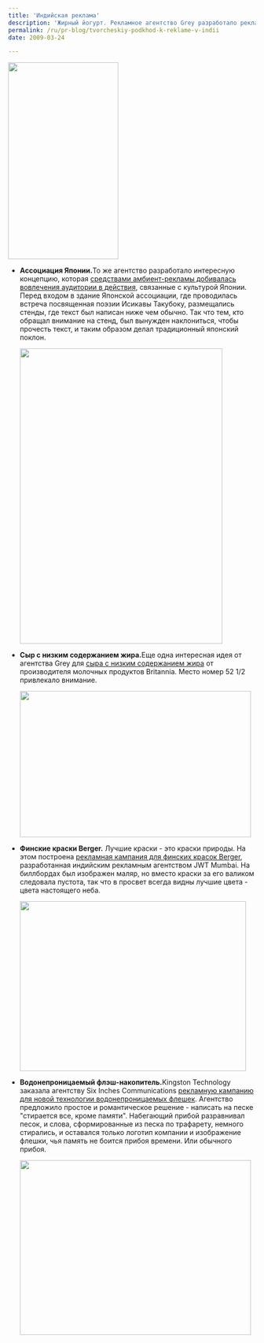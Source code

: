 ```yaml
---
title: 'Индийская реклама'
description: 'Жирный йогурт. Рекламное агентство Grey разработало рекламу для жирного йогурта. Пустые упаковки были подвешены вверх ногами в магазинах около полок с йогуртом. Так  что сразу создавалось впечатление что йогурт настолько жирный, что не выливается даже из перевернутой банки.'
permalink: /ru/pr-blog/tvorcheskiy-podkhod-k-reklame-v-indii
date: 2009-03-24

---
```


<img src="{{ site.assets }}/upload/yoghurt.jpg" alt="" class="post__img" width="224" height="400">

<ul>
<li><strong>Ассоциация Японии.</strong>То же агентство разработало интересную концепцию, которая <a href="http://adsoftheworld.com/media/outdoor/japan_association_greeting?size=_original">средствами амбиент-рекламы добивалась вовлечения аудитории в действия</a>, связанные с культурой Японии. Перед входом в здание Японской ассоциации, где проводилась встреча посвященная поэзии Исикавы Такубоку, размещались  стенды, где текст был написан ниже чем обычно. Так что тем, кто обращал внимание на стенд, был вынужден наклониться, чтобы прочесть текст, и таким образом делал традиционный японский поклон.

<img src="{{ site.assets }}/upload/japaneseGreeting.jpg" alt="" class="post__img" width="412" height="600"></li>
<li><strong>Сыр с низким содержанием жира.</strong>Еще одна интересная идея от агентства Grey для <a href="http://adsoftheworld.com/media/ambient/britannia_low_fat_cheese">сыра с низким содержанием жира</a> от производителя молочных продуктов Britannia. Место номер 52 1/2 привлекало внимание.

<img src="{{ site.assets }}/upload/britannialowfat.jpg" alt="" class="post__img" width="470" height="297"> </li>
<li><strong>Финские краски Berger.</strong> Лучшие краски - это краски природы. На этом построена <a href='http://adsoftheworld.com/media/ambient/berger_sky'>рекламная кампания для финских красок Berger</a>, разработанная индийским рекламным агентством JWT Mumbai. На биллбордах был изображен маляр, но вместо краски за его валиком следовала пустота, так что в просвет всегда видны лучшие цвета - цвета настоящего неба.

<img src="{{ site.assets }}/upload/bergersky.preview.jpg" alt="" class="post__img" width="460" height="345"></li>
<li><strong>Водонепроницаемый флэш-накопитель.</strong>Kingston Technology заказала агентству Six Inches Communications <a href="http://adsoftheworld.com/media/ambient/kingston_technology_beach?size=_original">рекламную кампанию для новой технологии водонепроницаемых  флешек</a>. Агентство предложило простое и романтическое решение - написать на песке "стирается все, кроме памяти". Набегающий прибой разравнивал песок, и слова, сформированные из песка по трафарету, немного стирались, и оставался только логотип компании и изображение флешки, чья память не боится прибоя времени. Или обычного прибоя.

<img src="{{ site.assets }}/upload/kingstonwaterproof.jpg" alt="" class="post__img" width="470" height="355"></li>
</ul>

